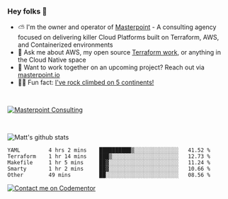 

### Hey folks 👋



- ⛅️ I'm the owner and operator of [Masterpoint](https://masterpoint.io) - A consulting agency focused on delivering killer Cloud Platforms built on Terraform, AWS, and Containerized environments
- 💬 Ask me about AWS, my open source [Terraform work](https://github.com/masterpointio?q=terraform&type=&language=hcl), or anything in the Cloud Native space
- 🔨 Want to work together on an upcoming project? Reach out via [masterpoint.io](https://masterpoint.io)
- 🧗‍♂️ Fun fact: [I've rock climbed on 5 continents!](https://www.rockandice.com/videos/weekend-whippers/weekend-whipper-gunning-for-it-on-south-six-shooter/)

<br>


[![Masterpoint Consulting](https://masterpoint-public.s3.us-west-2.amazonaws.com/Logo-medium.png)](https://masterpoint.io)

<br>

![Matt's github stats](https://github-readme-stats.vercel.app/api?username=Gowiem&count_private=true&theme=cobalt&show_icons=true)

<!--START_SECTION:waka-->

```text
YAML         4 hrs 2 mins    ██████████▒░░░░░░░░░░░░░░   41.52 %
Terraform    1 hr 14 mins    ███▒░░░░░░░░░░░░░░░░░░░░░   12.73 %
Makefile     1 hr 5 mins     ██▓░░░░░░░░░░░░░░░░░░░░░░   11.24 %
Smarty       1 hr 2 mins     ██▓░░░░░░░░░░░░░░░░░░░░░░   10.66 %
Other        49 mins         ██░░░░░░░░░░░░░░░░░░░░░░░   08.56 %
```

<!--END_SECTION:waka-->

[![Contact me on Codementor](https://www.codementor.io/m-badges/gowiem/find-me-on-cm-b.svg)](https://www.codementor.io/@gowiem?refer=badge)
